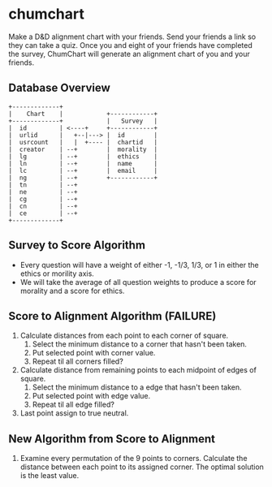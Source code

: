 # chumchart
Make a D&amp;D alignment chart with your friends.  Send your friends a link so they can take a quiz.  Once you and eight of your friends have completed the survey, ChumChart will generate an alignment chart of you and your friends.

## Database Overview
```
+-------------+
|    Chart    |            +------------+
+-------------+            |   Survey   |
|  id         | <----+     +------------+
|  urlid      |   +--|---> |  id        |
|  usrcount   |   |  +---- |  chartid   |
|  creator    | --+        |  morality  |
|  lg         | --+        |  ethics    |
|  ln         | --+        |  name      |
|  lc         | --+        |  email     |
|  ng         | --+        +------------+
|  tn         | --+
|  ne         | --+
|  cg         | --+
|  cn         | --+
|  ce         | --+
+-------------+
```

## Survey to Score Algorithm
* Every question will have a weight of either -1, -1/3, 1/3, or 1 in either the ethics or morility axis.
* We will take the average of all question weights to produce a score for morality and a score for ethics.

## Score to Alignment Algorithm (FAILURE)
1. Calculate distances from each point to each corner of square.
    1. Select the minimum distance to a corner that hasn't been taken.
    2. Put selected point with corner value.
    3. Repeat til all corners filled?
2. Calculate distance from remaining points to each midpoint of edges of square.
    1. Select the minimum distance to a edge that hasn't been taken.
    2. Put selected point with edge value.
    3. Repeat til all edge filled?
3. Last point assign to true neutral.

## New Algorithm from Score to Alignment
1. Examine every permutation of the 9 points to corners.  Calculate the distance between each point to its assigned corner.  The optimal solution is the least value.